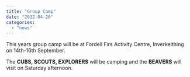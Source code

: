 ```yaml
---
title: "Group Camp"
date: "2012-04-26"
categories: 
  - "news"
---
```


This years group camp will be at Fordell Firs Activity Centre, Inverkeithing on 14th-16th September.

The **CUBS, SCOUTS, EXPLORERS** will be camping and the **BEAVERS** will visit on Saturday afternoon.
